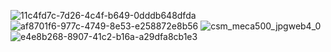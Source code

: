![11c4fd7c-7d26-4c4f-b649-0dddb648dfda](https://github.com/user-attachments/assets/2815cb24-4389-4bff-a037-12b000855db7)
![af8701f6-977c-4749-8e53-e258872e8b56](https://github.com/user-attachments/assets/dac29b49-bb0b-476a-8b59-ad3644bad278)
![csm_meca500_jpgweb4_0](https://github.com/user-attachments/assets/98c7561b-a1f6-4d82-b377-c97513d6af70)
![e4e8b268-8907-41c2-b16a-a29dfa8cb1e3](https://github.com/user-attachments/assets/6cd76803-e26c-4db8-98bb-6e84c3ebd7a9)
